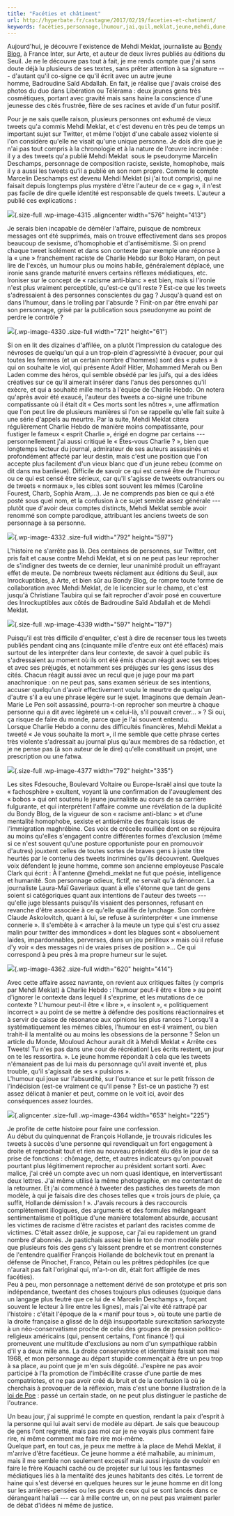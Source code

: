 ```yaml
---
title: "Facéties et châtiment"
url: http://hyperbate.fr/castagne/2017/02/19/faceties-et-chatiment/
keywords: facéties,personnage,lhumour,jai,quil,meklat,jeune,mehdi,dune,châtiment,tweets,charlie
---
```

Aujourd'hui, je découvre l'existence de Mehdi Meklat, journaliste au [Bondy Blog](http://www.bondyblog.fr/), à France Inter, sur Arte, et auteur de deux livres publiés au éditions du Seuil. Je ne le découvre pas tout à fait, je me rends compte que j'ai sans doute déjà lu plusieurs de ses textes, sans prêter attention à sa signature --- d'autant qu'il co-signe ce qu'il écrit avec un autre jeune homme, Badroudine Saïd Abdallah. En fait, je réalise que j'avais croisé des photos du duo dans Libération ou Télérama : deux jeunes gens très cosmétiques, portant avec gravité mais sans haine la conscience d'une jeunesse des cités frustrée, fière de ses racines et avide d'un futur positif.

Pour je ne sais quelle raison, plusieurs personnes ont exhumé de vieux tweets qu'a commis Mehdi Meklat, et c'est devenu en très peu de temps un important sujet sur Twitter, et même l'objet d'une cabale assez violente si l'on considère qu'elle ne visait qu'une unique personne. Je dois dire que je n'ai pas tout compris à la chronologie et à la nature de l'œuvre incriminée : il y a des tweets qu'a publié Mehdi Meklat  sous le pseudonyme Marcelin Deschamps, personnage de composition raciste, sexiste, homophobe, mais il y a aussi les tweets qu'il a publié en son nom propre. Comme le compte Marcelin Deschamps est devenu Mehdi Meklat (si j'ai tout compris), qui ne faisait depuis longtemps plus mystère d'être l'auteur de ce « gag », il n'est pas facile de dire quelle identité est responsable de quels tweets. L'auteur a publié ces explications :

![](http://hyperbate.fr/castagne/files/2017/02/meklat_excuses.png){.size-full .wp-image-4315 .aligncenter width="576" height="413"}

Je serais bien incapable de démêler l'affaire, puisque de nombreux messages ont été supprimés, mais on trouve effectivement dans ses propos beaucoup de sexisme, d'homophobie et d'antisémitisme. Si on prend chaque tweet isolément et dans son contexte (par exemple une réponse à la « une » franchement raciste de Charlie Hebdo sur Boko Haram, on peut lire de l'excès, un humour plus ou moins habile, généralement déplacé, une ironie sans grande maturité envers certains réflexes médiatiques, etc. Ironiser sur le concept de « racisme anti-blanc » est bien, mais si l'ironie n'est plus vraiment perceptible, qu'est-ce qu'il reste ? Est-ce que les tweets s'adressaient à des personnes conscientes du gag ? Jusqu'à quand est on dans l'humour, dans le trolling par l'absurde ? Finit-on par être envahi par son personnage, grisé par la publication sous pseudonyme au point de perdre le contrôle ?

![](http://hyperbate.fr/castagne/files/2017/02/meklat_suppression.png){.wp-image-4330 .size-full width="721" height="61"}

Si on en lit des dizaines d'affilée, on a plutôt l'impression du catalogue des névroses de quelqu'un qui a un trop-plein d'agressivité à évacuer, pour qui toutes les femmes (et un certain nombre d'hommes) sont des « putes » à qui on souhaite le viol, qui présente Adolf Hitler, Mohammed Merah ou Ben Laden comme des héros, qui semble obsédé par les juifs, qui a des idées créatives sur ce qu'il aimerait insérer dans l'anus des personnes qu'il exècre, et qui a souhaité mille morts à l'équipe de Charlie Hebdo. On notera qu'après avoir été exaucé, l'auteur des tweets a co-signé une tribune compatissante où il était dit « Ces morts sont les nôtres », une affirmation que l'on peut lire de plusieurs manières si l'on se rappelle qu'elle fait suite à une série d'appels au meurtre. Par la suite, Mehdi Meklat citera régulièrement Charlie Hebdo de manière moins compatissante, pour fustiger le fameux « esprit Charlie », érigé en dogme par certains --- personnellement j'ai aussi critiqué le « Êtes-vous Charlie ? », bien que longtemps lecteur du journal, admirateur de ses auteurs assassinés et profondément affecté par leur destin, mais c'est une position que l'on accepte plus facilement d'un vieux blanc que d'un jeune rebeu (comme on dit dans ma banlieue). Difficile de savoir ce qui est censé être de l'humour ou ce qui est censé être sérieux, car qu'il s'agisse de tweets outranciers ou de tweets « normaux », les cibles sont souvent les mêmes (Caroline Fourest, Charb, Sophia Aram,...). Je ne comprends pas bien ce qui a été posté sous quel nom, et la confusion à ce sujet semble assez générale --- plutôt que d'avoir deux comptes distincts, Mehdi Meklat semble avoir renommé son compte parodique, attribuant les anciens tweets de son personnage à sa personne.

![](http://hyperbate.fr/castagne/files/2017/02/meklat_anthologie.png){.wp-image-4332 .size-full width="792" height="597"}

L'histoire ne s'arrête pas là. Des centaines de personnes, sur Twitter, ont pris fait et cause contre Mehdi Meklat, et si on ne peut pas leur reprocher de s'indigner des tweets de ce dernier, leur unanimité produit un effrayant effet de meute. De nombreux tweets réclament aux éditions du Seuil, aux Inrockuptibles, à Arte, et bien sûr au Bondy Blog, de rompre toute forme de collaboration avec Mehdi Meklat, de le licencier sur le champ, et c'est jusqu'à Christiane Taubira qui se fait reprocher d'avoir posé en couverture des Inrockuptibles aux côtés de Badroudine Saïd Abdallah et de Mehdi Meklat.

![](http://hyperbate.fr/castagne/files/2017/02/meklatlacite.png){.size-full .wp-image-4339 width="597" height="197"}

Puisqu'il est très difficile d'enquêter, c'est à dire de recenser tous les tweets publiés pendant cinq ans (cinquante mille d'entre eux ont été effacés) mais surtout de les interpréter dans leur contexte, de savoir à quel public ils s'adressaient au moment où ils ont été émis chacun réagit avec ses tripes et avec ses préjugés, et notamment ses préjugés sur les gens issus des cités. Chacun réagit aussi avec un recul que je juge pour ma part anachronique : on ne peut pas, sans examen sérieux de ses intentions, accuser quelqu'un d'avoir effectivement voulu le meurtre de quelqu'un d'autre s'il a eu une phrase légère sur le sujet. Imaginons que demain Jean-Marie Le Pen soit assassiné, pourra-t-on reprocher son meurtre à chaque personne qui a dit avec légèreté un « celui-là, s'il pouvait crever... » ? Si oui, ça risque de faire du monde, parce que je l'ai souvent entendu. Lorsque Charlie Hebdo a connu des difficultés financières, Mehdi Meklat a tweeté « Je vous souhaite la mort », il me semble que cette phrase certes très violente s'adressait au journal plus qu'aux membres de sa rédaction, et je ne pense pas (à son auteur de le dire) qu'elle constituait un projet, une prescription ou une fatwa.

![](http://hyperbate.fr/castagne/files/2017/02/meklatreponses.png){.size-full .wp-image-4377 width="792" height="335"}

Les sites Fdesouche, Boulevard Voltaire ou Europe-Israël ainsi que toute la « fachosphère » exultent, voyant là une confirmation de l'aveuglement des « bobos » qui ont soutenu le jeune journaliste au cours de sa carrière fulgurante, et qui interprètent l'affaire comme une révélation de la duplicité du Bondy Blog, de la vigueur de son « racisme anti-blanc » et d'une mentalité homophobe, sexiste et antisémite des français issus de l'immigration maghrébine. Ces voix de crécelle rouillée dont on se réjouira au moins qu'elles s'engagent contre différentes formes d'exclusion (même si ce n'est souvent qu'une posture opportuniste pour en promouvoir d'autres) jouxtent celles de toutes sortes de braves gens à juste titre heurtés par le contenu des tweets incriminés qu'ils découvrent. Quelques voix défendent le jeune homme, comme son ancienne employeuse Pascale Clark qui écrit : À l'antenne \@mehdi\_meklat ne fut que poésie, intelligence et humanité. Son personnage odieux, fictif, ne servait qu'à dénoncer. La journaliste Laura-Maï Gaveriaux quant à elle s'étonne que tant de gens soient si catégoriques quant aux intentions de l'auteur des tweets --- qu'elle juge blessants puisqu'ils visaient des personnes, refusant en revanche d'être associée à ce qu'elle qualifie de lynchage. Son confrère Claude Askolovitch, quant à lui, se refuse à surinterpréter « une immense connerie ». Il s'embête à « arracher à la meute un type qui s'est cru assez malin pour twitter des immondices » dont les blagues sont « absoluement laides, impardonnables, perverses, dans un jeu périlleux » mais où il refuse d'y voir « des messages ni de vraies prises de position »... Ce qui correspond à peu près à ma propre humeur sur le sujet.

![](http://hyperbate.fr/castagne/files/2017/02/bondyblog.png){.wp-image-4362 .size-full width="620" height="414"}

Avec cette affaire assez navrante, on revient aux critiques faites (y compris par Mehdi Meklat) à Charlie Hebdo : l'humour peut-il être « libre » au point d'ignorer le contexte dans lequel il s'exprime, et les mutations de ce contexte ? L'humour peut-il être « libre », « insolent », « politiquement incorrect » au point de se mettre à défendre des positions réactionnaires et à servir de caisse de résonance aux opinions les plus rances ? Lorsqu'il a systématiquement les mêmes cibles, l'humour en est-il vraiment, ou bien trahit-il la mentalité ou au moins les obsessions de la personne ? Selon un article du Monde, Mouloud Achour aurait dit à Mehdi Meklat « Arrête ces Tweets! Tu n'es pas dans une cour de récréation! Les écrits restent, un jour on te les ressortira. ». Le jeune homme répondait à cela que les tweets n'émanaient pas de lui mais du personnage qu'il avait inventé et, plus trouble, qu'il s'agissait de ses « pulsions ».\
L'humour qui joue sur l'absurdité, sur l'outrance et sur le petit frisson de l'indécision (est-ce vraiment ce qu'il pense ? Est-ce un pastiche ?) est assez délicat à manier et peut, comme on le voit ici, avoir des conséquences assez lourdes.

![](http://hyperbate.fr/castagne/files/2017/02/jesuismek.png){.aligncenter .size-full .wp-image-4364 width="653" height="225"}

Je profite de cette histoire pour faire une confession.\
Au début du quinquennat de François Hollande, je trouvais ridicules les tweets à succès d'une personne qui revendiquait un fort engagement à droite et reprochait tout et rien au nouveau président élu dès le jour de sa prise de fonctions : chômage, dette, et autres indicateurs qu'on pouvait pourtant plus légitimement reprocher au président sortant sorti. Avec malice, j'ai créé un compte avec un nom quasi identique, en intervertissant deux lettres. J'ai même utilisé la même photographie, en me contentant de la retourner. Et j'ai commencé à tweeter des pastiches des tweets de mon modèle, à qui je faisais dire des choses telles que « trois jours de pluie, ça suffit, Hollande démission ! ». J'avais recours à des raccourcis complètement illogiques, des arguments et des formules mélangeant sentimentalisme et politique d'une manière totalement absurde, accusant les victimes de racisme d'être racistes et parlant des racistes comme de victimes. C'était assez drôle, je suppose, car j'ai eu rapidement un grand nombre d'abonnés. Je pastichais assez bien le ton de mon modèle pour que plusieurs fois des gens s'y laissent prendre et se montrent consternés de l'entendre qualifier François Hollande de bolchevik tout en prenant la défense de Pinochet, Franco, Pétain ou les prêtres pédophiles (ce que n'aurait pas fait l'original qui, m'a-t-on dit, était fort affligée de mes facéties).\
Peu à peu, mon personnage a nettement dérivé de son prototype et pris son indépendance, tweetant des choses toujours plus odieuses (quoique dans un langage plus feutré que ce lui de « Marcelin Deschamps », forçant souvent le lecteur à lire entre les lignes), mais j'ai vite été rattrapé par l'histoire : c'était l'époque de la « manif pour tous », où toute une partie de la droite française a glissé de la déjà insupportable surexcitation sarkozyste à un néo-conservatisme proche de celui des groupes de pression politico-religieux américains (qui, pensent certains, l'ont financé !) qui promeuvent une multitude d'exclusions au nom d'un sympathique rabbin d'il y a deux mille ans. La droite conservatrice et identitaire faisait son mai 1968, et mon personnage au départ stupide commençait à être un peu trop à sa place, au point que je m'en suis dégoûté. J'espère ne pas avoir participé à l'la promotion de l'imbécillité crasse d'une partie de mes compatriotes, et ne pas avoir créé du bruit et de la confusion là où je cherchais à provoquer de la réflexion, mais c'est une bonne illustration de la [loi de Poe](https://fr.wikipedia.org/wiki/Loi_de_Poe) : passé un certain stade, on ne peut plus distinguer le pastiche de l'outrance.

Un beau jour, j'ai supprimé le compte en question, rendant la paix d'esprit à la personne qui lui avait servi de modèle au départ. Je sais que beaucoup de gens l'ont regretté, mais pas moi car je ne voyais plus comment faire rire, ni même comment me faire rire moi-même.\
Quelque part, en tout cas, je peux me mettre à la place de Mehdi Meklat, il m'arrive d'être facétieux. Ce jeune homme a été malhabile, au minimum, mais il me semble non seulement excessif mais aussi injuste de vouloir en faire le frère Kouachi caché ou de projeter sur lui tous les fantasmes médiatiques liés à la mentalité des jeunes habitants des cités. Le torrent de haine qui s'est déversé en quelques heures sur le jeune homme en dit long sur les arrières-pensées ou les peurs de ceux qui se sont lancés dans ce dérangeant hallali --- car à mille contre un, on ne peut pas vraiment parler de débat d'idées ni même de justice.
